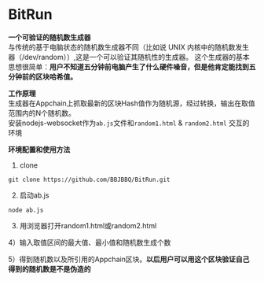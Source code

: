# BitRun

**一个可验证的随机数生成器** <br>
与传统的基于电脑状态的随机数生成器不同（比如说 UNIX 内核中的随机数发生器（/dev/random））,这是一个可以验证其随机性的生成器。
这个生成器的基本思想很简单：**用户不知道五分钟前电脑产生了什么硬件噪音，但是他肯定能找到五分钟前的区块哈希值。**<br>

**工作原理**<br>
生成器在Appchain上抓取最新的区块Hash值作为随机源，经过转换，输出在取值范围内的N个随机数。<br>
安装nodejs-websocket作为```ab.js```文件和```random1.html``` & ```random2.html``` 交互的环境<br>

**环境配置和使用方法**<br>
1) clone<br>
```
git clone https://github.com/BBJBBQ/BitRun.git
```
2) 启动ab.js<br>
```
node ab.js
```

3) 用浏览器打开random1.html或random2.html<br>

4）输入取值区间的最大值、最小值和随机数生成个数<br>

5）得到随机数以及所引用的Appchain区块。**以后用户可以用这个区块验证自己得到的随机数是不是伪造的**<br>




